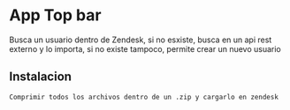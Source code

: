 # App Top bar

Busca un usuario dentro de Zendesk, si no esxiste, busca en un api rest externo y lo importa, si no existe tampoco, permite crear un nuevo usuario

## Instalacion

```
Comprimir todos los archivos dentro de un .zip y cargarlo en zendesk
```

